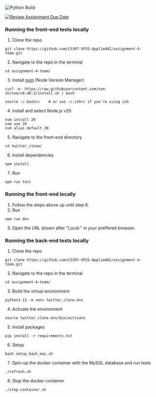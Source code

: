 ![Python Build](https://github.com/CS397-SP25-AppliedAI/assignment-4-team/actions/workflows/python-build.yml/badge.svg)

[![Review Assignment Due Date](https://classroom.github.com/assets/deadline-readme-button-22041afd0340ce965d47ae6ef1cefeee28c7c493a6346c4f15d667ab976d596c.svg)](https://classroom.github.com/a/ZvQj6fur)

### Running the front-end tests locally
1) Clone the repo
```
git clone https://github.com/CS397-SP25-AppliedAI/assignment-4-team.git
```
2) Navigate to the repo in the terminal
```
cd assignment-4-team/
```
3) Install [nvm](https://github.com/nvm-sh/nvm?tab=readme-ov-file#installing-and-updating) (Node Version Manager)
```
curl -o- https://raw.githubusercontent.com/nvm-sh/nvm/v0.40.3/install.sh | bash
```
```
source ~/.bashrc    # or use ~/.zshrc if you're using zsh
```
4) Install and select Node.js v20
```
nvm install 20
nvm use 20
nvm alias default 20
```
5) Navigate to the front-end directory
```
cd twitter_clone/
```
6) Install dependencies
```
npm install
```
7) Run
```
npm run test
```

### Running the front-end locally
1) Follow the steps above up until step 6.
2) Run
```
npm run dev
```
3) Open the URL shown after "Local:" in your preffered browser.

### Running the back-end tests locally
1) Clone the repo
```
git clone https://github.com/CS397-SP25-AppliedAI/assignment-4-team.git
```
2) Navigate to the repo in the terminal
```
cd assignment-4-team/
```
3) Build the virtual environment
```
python3.13 -m venv twitter_clone.env
```
4) Activate the environment
```
source twitter_clone.env/bin/activate
```
5) Install packages
```
pip install -r requirements.txt
```
6) Setup
```
bash setup_bash_mac.sh
```
7) Spin-up the docker container with the MySQL database and run tests
```
./refresh.sh
```
8) Stop the docker container
```
./stop-container.sh
```
